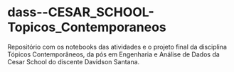 # dass--CESAR_SCHOOL-Topicos_Contemporaneos
Repositório com os notebooks das atividades e o projeto final da disciplina Tópicos Contemporâneos, da pós em Engenharia e Análise de Dados da Cesar School do discente Davidson Santana.
